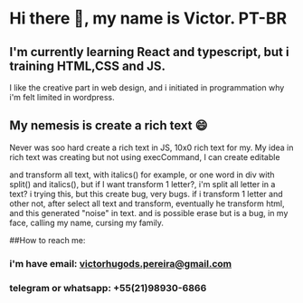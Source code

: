 # Hi there 👋, my name is Victor. PT-BR

## I'm currently learning React and typescript, but i training HTML,CSS and JS.
I like the creative part in web design, and i initiated in programmation why i'm felt limited in wordpress.

## My nemesis is create a rich text 😄
Never was soo hard create a rich text in JS, 10x0 rich text for my. 
My idea in rich text was creating but not using execCommand, I can create editable <div> and transform all text, with italics() for example, or one word in div with split() and italics(), but if I want transform 1 letter?, i'm split all letter in a text? i trying this, but this create bug, very bugs. if i transform 1 letter and other not, after select all text and transform, eventually he transform html, and this generated "noise" in text. and is possible erase but is a bug, in my face, calling my name, cursing my family.
  
 ##How to reach me:
 ### i'm have email: victorhugods.pereira@gmail.com
 ### telegram or whatsapp: +55(21)98930-6866

  
<!--
**Lkt226/Lkt226** is a ✨ _special_ ✨ repository because its `README.md` (this file) appears on your GitHub profile.

Here are some ideas to get you started:

- 🔭 I’m currently working on ...
- 🌱 I’m currently learning ...
- 👯 I’m looking to collaborate on ...
- 🤔 I’m looking for help with ...
- 💬 Ask me about ...
- 📫 How to reach me: ...
- 😄 Pronouns: ...
- ⚡ Fun fact: ...
-->

